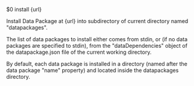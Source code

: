 $0 install {url}

Install Data Package at {url} into subdirectory of current directory named
"datapackages".

The list of data packages to install either comes from stdin, or (if
no data packages are specified to stdin), from the "dataDependencies"
object of the datapackage.json file of the current working directory.

By default, each data package is installed in a directory (named after
the data package "name" property) and located inside the datapackages
directory.

